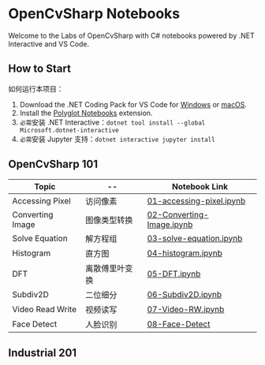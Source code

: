 OpenCvSharp Notebooks
===
Welcome to the Labs of OpenCvSharp with C# notebooks powered by .NET Interactive and VS Code.

## How to Start

如何运行本项目：
1. Download the .NET Coding Pack for VS Code for [Windows](https://aka.ms/dotnet-coding-pack-win) or [macOS](https://aka.ms/dotnet-coding-pack-mac).
2. Install the [Polyglot Notebooks](https://marketplace.visualstudio.com/items?itemName=ms-dotnettools.dotnet-interactive-vscode) extension.
3. `必需`安装 .NET Interactive：`dotnet tool install --global Microsoft.dotnet-interactive`
4. `必需`安装 Jupyter 支持：`dotnet interactive jupyter install`

## OpenCvSharp 101

Topic            | --             | Notebook Link
-----------------|----------------|-----------------------------------------------------------
Accessing Pixel  | 访问像素       | [01-accessing-pixel.ipynb](101/01-accessing-pixel.ipynb)
Converting Image | 图像类型转换   | [02-Converting-Image.ipynb](101/02-Converting-Image.ipynb)
Solve Equation   | 解方程组       | [03-solve-equation.ipynb](101/03-solve-equation.ipynb)
Histogram        | 直方图         | [04-histogram.ipynb](101/04-histogram.ipynb)
DFT              | 离散傅里叶变换 | [05-DFT.ipynb](101/05-DFT.ipynb)
Subdiv2D         | 二位细分       | [06-Subdiv2D.ipynb](101/06-Subdiv2D.ipynb)
Video Read Write | 视频读写       | [07-Video-RW.ipynb](101/07-Video-RW.ipynb)
Face Detect      | 人脸识别       | [08-Face-Detect](101/08-Face-Detect.ipynb)

## Industrial 201


